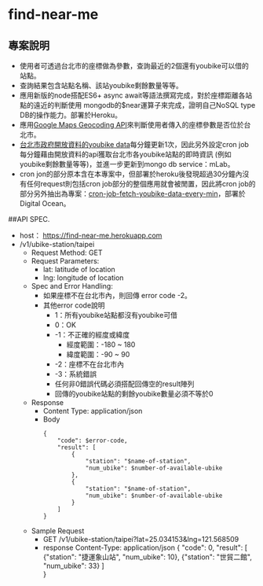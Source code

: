 # find-near-me

## 專案說明
- 使用者可透過台北市的座標做為參數，查詢最近的2個還有youbike可以借的站點。
- 查詢結果包含站點名稱、該站youbike剩餘數量等等。
- 應用新版的node搭配ES6+ async await等語法撰寫完成，對於座標距離各站點的遠近的判斷使用 mongodb的$near運算子來完成，證明自己NoSQL type DB的操作能力。部署於Heroku。
- 應用[Google Maps Geocoding API](http://developers.google.com/maps/documentation/geocoding)來判斷使用者傳入的座標參數是否位於台北市。
- [台北市政府開放資料的youbike data](http://data.taipei/opendata/datalist/datasetMeta?oid=8ef1626a-892a-4218-8344-f7ac46e1aa48)每分鐘更新1次，因此另外設定cron job每分鐘藉由開放資料的api獲取台北市各youbike站點的即時資訊 (例如youbike剩餘數量等等)，並進一步更新到mongo db service：mLab。
- cron jon的部分原本含在本專案中，但部署於heroku後發現超過30分鐘內沒有任何request則包括cron job部分的整個應用就會被閒置，因此將cron job的部分另外抽出為專案：[cron-job-fetch-youbike-data-every-min](https://github.com/alvinyen/cron-job-fetch-youbike-data-every-min)，部署於Digital Ocean。

##API SPEC.
- host： https://find-near-me.herokuapp.com
- /v1/ubike-station/taipei
    - Request Method: GET
    - Request Parameters:
        - lat: latitude of location
        - lng: longitude of location
    - Spec and Error Handling:
        - 如果座標不在台北市內，則回傳 error code -2。
        - 其他error code說明
            - 1：所有youbike站點都沒有youbike可借
            - 0：OK
            - -1：不正確的經度或緯度  
                - 經度範圍：-180 ~ 180
                - 緯度範圍：-90 ~ 90
            - -2：座標不在台北市內
            - -3：系統錯誤
            - 任何非0錯誤代碼必須搭配回傳空的result陣列
            - 回傳的youbike站點的剩餘youbike數量必須不等於0
    - Response
        - Content Type: application/json
        - Body
            ```
            {
                "code": $error-code,
                "result": [
                    {
                        "station": "$name-of-station", 
                        "num_ubike": $number-of-available-ubike
                    },
                    {
                        "station": "$name-of-station", 
                        "num_ubike": $number-of-available-ubike
                    }
                ]           
            }
            ```
    - Sample Request
        - GET /v1/ubike-station/taipei?lat=25.034153&lng=121.568509
        - response
            Content-Type: application/json
            {
                "code": 0,
                "result": [
                    {"station": "捷運象山站", "num_ubike": 10},
                    {"station": "世貿二館", "num_ubike": 33}
                ]               
            }